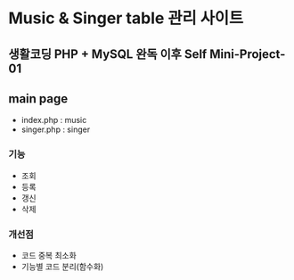 # Music & Singer table 관리 사이트
## 생활코딩 PHP + MySQL 완독 이후 Self Mini-Project-01
## main page
- index.php : music
- singer.php : singer

### 기능
- 조회
- 등록
- 갱신
- 삭제

### 개선점
- 코드 중복 최소화
- 기능별 코드 분리(함수화)
